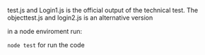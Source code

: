 test.js and Login1.js is the official output of the technical test. The objecttest.js and login2.js is an alternative version

in a node enviroment run:

`node test` for run the code